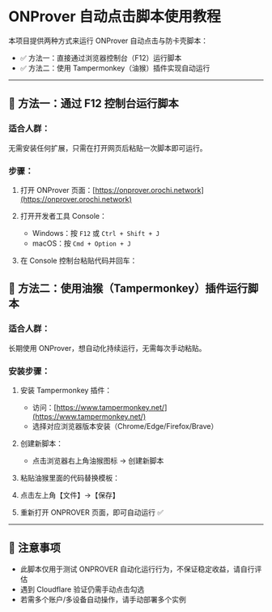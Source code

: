 # ONProver 自动点击脚本使用教程

本项目提供两种方式来运行 ONProver 自动点击与防卡壳脚本：

- ✅ 方法一：直接通过浏览器控制台（F12）运行脚本
- ✅ 方法二：使用 Tampermonkey（油猴）插件实现自动运行

---

## 📌 方法一：通过 F12 控制台运行脚本

### 适合人群：
无需安装任何扩展，只需在打开网页后粘贴一次脚本即可运行。

### 步骤：

1. 打开 ONProver 页面：[https://onprover.orochi.network](https://onprover.orochi.network)

2. 打开开发者工具 Console：
   - Windows：按 `F12` 或 `Ctrl + Shift + J`
   - macOS：按 `Cmd + Option + J`

3. 在 Console 控制台粘贴代码并回车：


## 🧩 方法二：使用油猴（Tampermonkey）插件运行脚本

### 适合人群：
长期使用 ONProver，想自动化持续运行，无需每次手动粘贴。

### 安装步骤：

1. 安装 Tampermonkey 插件：
   - 访问：[https://www.tampermonkey.net/](https://www.tampermonkey.net/)
   - 选择对应浏览器版本安装（Chrome/Edge/Firefox/Brave）

2. 创建新脚本：
   - 点击浏览器右上角油猴图标 → 创建新脚本

3. 粘贴油猴里面的代码替换模板：


4. 点击左上角【文件】→【保存】

5. 重新打开 ONPROVER 页面，即可自动运行 ✅

---

## 🧠 注意事项
- 此脚本仅用于测试 ONPROVER 自动化运行行为，不保证稳定收益，请自行评估
- 遇到 Cloudflare 验证仍需手动点击勾选
- 若需多个账户/多设备自动操作，请手动部署多个实例

